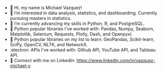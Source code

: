 - 👋 Hi, my name is Michael Vazquez!
- 🧠 I’m interested in data analysis, statistics, and dashboarding. Currently pursuing masters in statistics.
- 🌱 I’m currently advancing my skills in Python, R, and PostgreSQL. 
- 📖 Python popular libraries I've worked with: Pandas, Numpy, Seaborn, Matplotlib, Selenium, Requests, Plotly, Dash, and Openpyxl.
- 📑 Python popular libraries on my list to learn: GeoPandas, Scikit-learn, SciPy, OpenCV, NLTK, and NetworkX.
- :electron: APIs I've worked with: Github API, YouTube API, and Tableau API.
- 🤙 Connect with me on LinkedIn: https://www.linkedin.com/in/vazquez-michael-v
